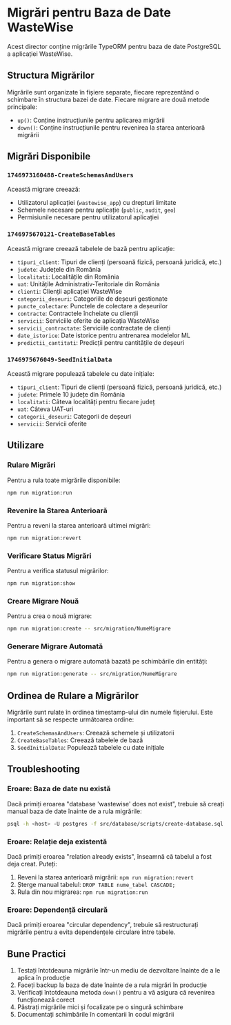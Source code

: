 # Migrări pentru Baza de Date WasteWise

Acest director conține migrările TypeORM pentru baza de date PostgreSQL a aplicației WasteWise.

## Structura Migrărilor

Migrările sunt organizate în fișiere separate, fiecare reprezentând o schimbare în structura bazei de date. Fiecare migrare are două metode principale:

- `up()`: Conține instrucțiunile pentru aplicarea migrării
- `down()`: Conține instrucțiunile pentru revenirea la starea anterioară migrării

## Migrări Disponibile

### `1746973160488-CreateSchemasAndUsers`

Această migrare creează:

- Utilizatorul aplicației (`wastewise_app`) cu drepturi limitate
- Schemele necesare pentru aplicație (`public`, `audit`, `geo`)
- Permisiunile necesare pentru utilizatorul aplicației

### `1746975670121-CreateBaseTables`

Această migrare creează tabelele de bază pentru aplicație:

- `tipuri_client`: Tipuri de clienți (persoană fizică, persoană juridică, etc.)
- `judete`: Județele din România
- `localitati`: Localitățile din România
- `uat`: Unitățile Administrativ-Teritoriale din România
- `clienti`: Clienții aplicației WasteWise
- `categorii_deseuri`: Categoriile de deșeuri gestionate
- `puncte_colectare`: Punctele de colectare a deșeurilor
- `contracte`: Contractele încheiate cu clienții
- `servicii`: Serviciile oferite de aplicația WasteWise
- `servicii_contractate`: Serviciile contractate de clienți
- `date_istorice`: Date istorice pentru antrenarea modelelor ML
- `predictii_cantitati`: Predicții pentru cantitățile de deșeuri

### `1746975676049-SeedInitialData`

Această migrare populează tabelele cu date inițiale:

- `tipuri_client`: Tipuri de clienți (persoană fizică, persoană juridică, etc.)
- `judete`: Primele 10 județe din România
- `localitati`: Câteva localități pentru fiecare județ
- `uat`: Câteva UAT-uri
- `categorii_deseuri`: Categorii de deșeuri
- `servicii`: Servicii oferite

## Utilizare

### Rulare Migrări

Pentru a rula toate migrările disponibile:

```bash
npm run migration:run
```

### Revenire la Starea Anterioară

Pentru a reveni la starea anterioară ultimei migrări:

```bash
npm run migration:revert
```

### Verificare Status Migrări

Pentru a verifica statusul migrărilor:

```bash
npm run migration:show
```

### Creare Migrare Nouă

Pentru a crea o nouă migrare:

```bash
npm run migration:create -- src/migration/NumeMigrare
```

### Generare Migrare Automată

Pentru a genera o migrare automată bazată pe schimbările din entități:

```bash
npm run migration:generate -- src/migration/NumeMigrare
```

## Ordinea de Rulare a Migrărilor

Migrările sunt rulate în ordinea timestamp-ului din numele fișierului. Este important să se respecte următoarea ordine:

1. `CreateSchemasAndUsers`: Creează schemele și utilizatorii
2. `CreateBaseTables`: Creează tabelele de bază
3. `SeedInitialData`: Populează tabelele cu date inițiale

## Troubleshooting

### Eroare: Baza de date nu există

Dacă primiți eroarea "database 'wastewise' does not exist", trebuie să creați manual baza de date înainte de a rula migrările:

```bash
psql -h <host> -U postgres -f src/database/scripts/create-database.sql
```

### Eroare: Relație deja existentă

Dacă primiți eroarea "relation already exists", înseamnă că tabelul a fost deja creat. Puteți:

1. Reveni la starea anterioară migrării: `npm run migration:revert`
2. Șterge manual tabelul: `DROP TABLE nume_tabel CASCADE;`
3. Rula din nou migrarea: `npm run migration:run`

### Eroare: Dependență circulară

Dacă primiți eroarea "circular dependency", trebuie să restructurați migrările pentru a evita dependențele circulare între tabele.

## Bune Practici

1. Testați întotdeauna migrările într-un mediu de dezvoltare înainte de a le aplica în producție
2. Faceți backup la baza de date înainte de a rula migrări în producție
3. Verificați întotdeauna metoda `down()` pentru a vă asigura că revenirea funcționează corect
4. Păstrați migrările mici și focalizate pe o singură schimbare
5. Documentați schimbările în comentarii în codul migrării
